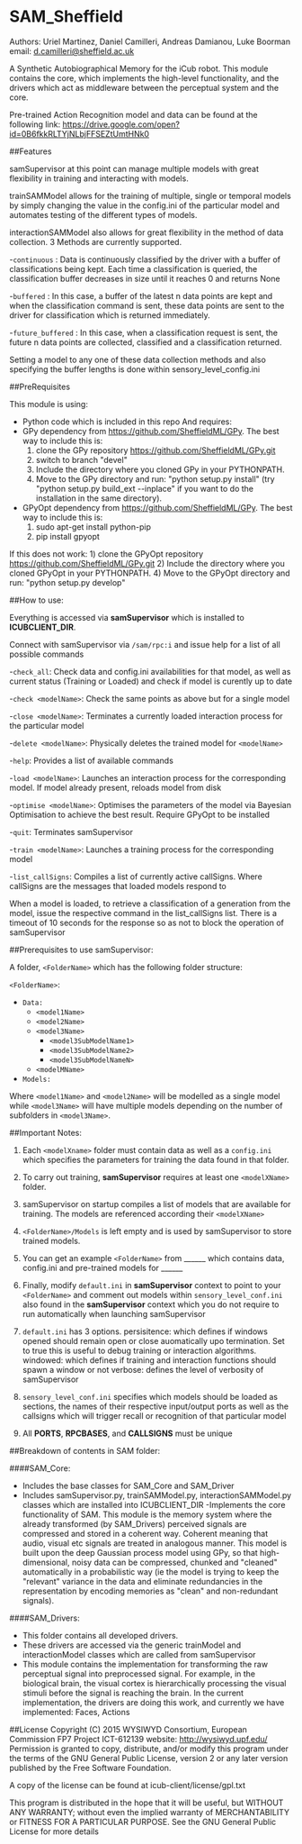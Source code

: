 # SAM_Sheffield

Authors: Uriel Martinez, Daniel Camilleri, Andreas Damianou, Luke Boorman
email:   d.camilleri@sheffield.ac.uk

A Synthetic Autobiographical Memory for the iCub robot. This module contains the core, which implements the high-level functionality, and the drivers which act as middleware between the perceptual system and the core.

Pre-trained Action Recognition model and data can be found at the following link:
https://drive.google.com/open?id=0B6fkkRLTYjNLbjFFSEZtUmtHNk0

##Features

samSupervisor at this point can manage multiple models with great flexibility in training and interacting with models. 

trainSAMModel allows for the training of multiple, single or temporal models by simply changing the value in the config.ini of the particular model and automates testing of the different types of models.

interactionSAMModel also allows for great flexibility in the method of data collection. 3 Methods are currently supported.

-`continuous` : 	Data is continuously classified by the driver with a buffer of classifications being kept. Each time a classification is queried, the classification buffer decreases in size until it reaches 0 and returns None

-`buffered` :		In this case, a buffer of the latest n data points are kept and when the classification command is sent, these data points are sent to the driver for classification which is returned immediately. 

-`future_buffered` : 	In this case, when a classification request is sent, the future n data points are collected, classified and a classification returned.

Setting a model to any one of these data collection methods and also specifying the buffer lengths is done within sensory_level_config.ini

##PreRequisites

This module is using:
- Python code which is included in this repo
And requires:
- GPy dependency from https://github.com/SheffieldML/GPy. The best way to include this is:
    1) clone the GPy repository https://github.com/SheffieldML/GPy.git
    2) switch to branch "devel"
    3) Include the directory where you cloned GPy in your PYTHONPATH.
    4) Move to the GPy directory and run: "python setup.py install" (try "python setup.py build_ext --inplace" if you want to do the installation in the same directory).
- GPyOpt dependency from https://github.com/SheffieldML/GPy. The best way to include this is:
    1) sudo apt-get install python-pip
    2) pip install gpyopt

If this does not work:
    1) clone the GPyOpt repository https://github.com/SheffieldML/GPy.git
    2) Include the directory where you cloned GPyOpt in your PYTHONPATH.
    4) Move to the GPyOpt directory and run: "python setup.py develop"

##How to use:

Everything is accessed via **samSupervisor** which is installed to **ICUBCLIENT_DIR**.

Connect with samSupervisor via `/sam/rpc:i` and issue help for a list of all possible commands

-`check_all`: 		Check data and config.ini availabilities for that model, as well as current status (Training or Loaded) and check if model is curently up to date

-`check <modelName>`: 		Check the same points as above but for a single model

-`close <modelName>`: 		Terminates a currently loaded interaction process for the particular model

-`delete <modelName>`: 		Physically deletes the trained model for `<modelName>`

-`help`: 			Provides a list of available commands

-`load <modelName>`: 		Launches an interaction process for the corresponding model. If model already present, reloads model from disk

-`optimise <modelName>`: 	Optimises the parameters of the model via Bayesian Optimisation to achieve the best result. Require GPyOpt to be installed

-`quit`: 			Terminates samSupervisor

-`train <modelName>`:		Launches a training process for the corresponding model

-`list_callSigns`:		Compiles a list of currently active callSigns. Where callSigns are the messages that loaded models respond to

When a model is loaded, to retrieve a classification of a generation from the model, issue the respective command in the list_callSigns list. There is a timeout of 10 seconds for the response so as not to block the operation of samSupervisor


##Prerequisites to use samSupervisor:

A folder, `<FolderName>` which has the following folder structure:

`<FolderName>`:
  - `Data:`
    - `<model1Name>`
    - `<model2Name>`
    - `<model3Name>`
      - `<model3SubModelName1>`
      - `<model3SubModelName2>`
      - `<model3SubModelNameN>`
    - `<modelMName>`
  - `Models:`

Where `<model1Name>` and `<model2Name>` will be modelled as a single model while `<model3Name>` will have multiple models depending on the number of subfolders in `<model3Name>`. 

##Important Notes:

1. Each `<modelXname>` folder must contain data as well as a `config.ini` which specifies the parameters for training the data found in that folder.

2. To carry out training, **samSupervisor** requires at least one `<modelXName>` folder.

3. samSupervisor on startup compiles a list of models that are available for training. The models are referenced according their `<modelXName>`

4. `<FolderName>/Models` is left empty and is used by samSupervisor to store trained models. 

5. You can get an example `<FolderName>` from ______ which contains data, config.ini and pre-trained models for ______

6. Finally, modify `default.ini` in **samSupervisor** context to point to your `<FolderName>` and comment out models within `sensory_level_conf.ini` also found in the **samSupervisor** context which you do not require to run automatically when launching samSupervisor 

7. `default.ini` has 3 options. 
persisitence: which defines if windows opened should remain open or close auomatically upo termination. Set to true this is useful to debug training or interaction algorithms.
windowed:     which defines if training and interaction functions should spawn a window or not
verbose:      defines the level of verbosity of samSupervisor

8. `sensory_level_conf.ini` specifies which models should be loaded as sections, the names of their respective input/output ports as well as the callsigns which will trigger recall or recognition of that particular model

9. All **PORTS**, **RPCBASES**, and **CALLSIGNS** must be unique

##Breakdown of contents in SAM folder:

####SAM_Core: 
- Includes the base classes for SAM_Core and SAM_Driver
- Includes samSupervisor.py, trainSAMModel.py, interactionSAMModel.py classes which are installed into ICUBCLIENT_DIR
-Implements the core functionality of SAM. This module is the memory system where the already transformed (by SAM_Drivers) perceived signals are compressed and stored in a coherent way. Coherent meaning that audio, visual etc signals are treated in analogous manner. This model is built upon the deep Gaussian process model using GPy, so that high-dimensional, noisy data can be compressed, chunked and "cleaned" automatically in a probabilistic way (ie the model is trying to keep the "relevant" variance in the data and eliminate redundancies in the representation by encoding memories as "clean" and non-redundant signals).

####SAM_Drivers:
- This folder contains all developed drivers. 
- These drivers are accessed via the generic trainModel and interactionModel classes which are called from samSupervisor
- This module contains the implementation for transforming the raw perceptual signal into preprocessed signal. For example, in the biological brain, the visual cortex is hierarchically processing the visual stimuli before the signal is reaching the brain. In the current implementation, the drivers are doing this work, and currently we have implemented: Faces, Actions

##License
Copyright (C) 2015 WYSIWYD Consortium, European Commission FP7 Project ICT-612139
website: http://wysiwyd.upf.edu/
Permission is granted to copy, distribute, and/or modify this program under the terms of the GNU General Public License, version 2 or any later version published by the Free Software Foundation.

A copy of the license can be found at icub-client/license/gpl.txt

This program is distributed in the hope that it will be useful, but WITHOUT ANY WARRANTY; without even the implied warranty of MERCHANTABILITY or FITNESS FOR A PARTICULAR PURPOSE. See the GNU General Public License for more details
